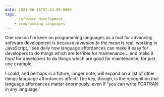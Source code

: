 ```yaml
---
date: 2021-06-16T07:54:00-0600
tags:
    - software development
    - programming languages
---
```


One reason I’m keen on programming languages as a tool for advancing software development is because _reversion to the mean_ is real: working in JavaScript, I see daily how language affordances can make it easy for developers to do things which are terrible for maintenance… and make it _hard_ for developers to do things which are good for maintenance, for just one example.

I could, and perhaps in a future, longer note, will expand on a list of other things language affordances affect! The key, though, is the recognition that language affordances matter enormously, even if “you can write FORTRAN in any language.”

